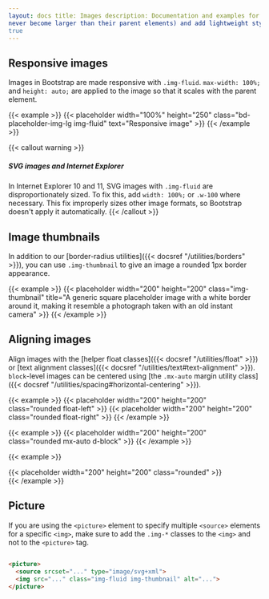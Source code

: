 ```yaml
---
layout: docs title: Images description: Documentation and examples for opting images into responsive behavior (so they
never become larger than their parent elements) and add lightweight styles to them—all via classes. group: content toc:
true
---
```


## Responsive images

Images in Bootstrap are made responsive with `.img-fluid`. `max-width: 100%;` and `height: auto;` are applied to the
image so that it scales with the parent element.

{{< example >}} {{< placeholder width="100%" height="250" class="bd-placeholder-img-lg img-fluid" text="Responsive
image" >}} {{< /example >}}

{{< callout warning >}}

##### SVG images and Internet Explorer

In Internet Explorer 10 and 11, SVG images with `.img-fluid` are disproportionately sized. To fix this,
add `width: 100%;` or `.w-100` where necessary. This fix improperly sizes other image formats, so Bootstrap doesn't
apply it automatically. {{< /callout >}}

## Image thumbnails

In addition to our [border-radius utilities]({{< docsref "/utilities/borders" >}}), you can use `.img-thumbnail` to give
an image a rounded 1px border appearance.

{{< example >}} {{< placeholder width="200" height="200" class="img-thumbnail" title="A generic square placeholder image
with a white border around it, making it resemble a photograph taken with an old instant camera" >}} {{< /example >}}

## Aligning images

Align images with the [helper float classes]({{< docsref "/utilities/float" >}}) or [text alignment classes]({{<
docsref "/utilities/text#text-alignment" >}}). `block`-level images can be centered
using [the `.mx-auto` margin utility class]({{< docsref "/utilities/spacing#horizontal-centering" >}}).

{{< example >}} {{< placeholder width="200" height="200" class="rounded float-left" >}} {{< placeholder width="200"
height="200" class="rounded float-right" >}} {{< /example >}}

{{< example >}} {{< placeholder width="200" height="200" class="rounded mx-auto d-block" >}} {{< /example >}}

{{< example >}}
<div class="text-center">
  {{< placeholder width="200" height="200" class="rounded" >}}
</div>
{{< /example >}}

## Picture

If you are using the `<picture>` element to specify multiple `<source>` elements for a specific `<img>`, make sure to
add the `.img-*` classes to the `<img>` and not to the `<picture>` tag.

```html
​
<picture>
  <source srcset="..." type="image/svg+xml">
  <img src="..." class="img-fluid img-thumbnail" alt="...">
</picture>
```
